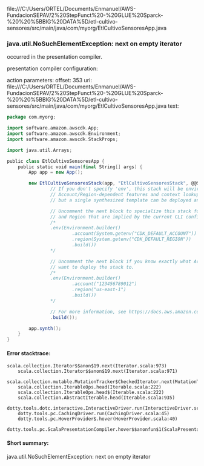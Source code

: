 file:///C:/Users/ORTEL/Documents/Enmanuel/AWS-FundacionSEPAV/2%20StepFunct%20-%20GLUE%20Sparck-%20%20%5BBIG%20DATA%5D/etl-cultivo-sensores/src/main/java/com/myorg/EtlCultivoSensoresApp.java
### java.util.NoSuchElementException: next on empty iterator

occurred in the presentation compiler.

presentation compiler configuration:


action parameters:
offset: 353
uri: file:///C:/Users/ORTEL/Documents/Enmanuel/AWS-FundacionSEPAV/2%20StepFunct%20-%20GLUE%20Sparck-%20%20%5BBIG%20DATA%5D/etl-cultivo-sensores/src/main/java/com/myorg/EtlCultivoSensoresApp.java
text:
```scala
package com.myorg;

import software.amazon.awscdk.App;
import software.amazon.awscdk.Environment;
import software.amazon.awscdk.StackProps;

import java.util.Arrays;

public class EtlCultivoSensoresApp {
    public static void main(final String[] args) {
        App app = new App();

        new EtlCultivoSensoresStack(app, "EtlCultivoSensoresStack", @@StackProps.builder()
                // If you don't specify 'env', this stack will be environment-agnostic.
                // Account/Region-dependent features and context lookups will not work,
                // but a single synthesized template can be deployed anywhere.

                // Uncomment the next block to specialize this stack for the AWS Account
                // and Region that are implied by the current CLI configuration.
                /*
                .env(Environment.builder()
                        .account(System.getenv("CDK_DEFAULT_ACCOUNT"))
                        .region(System.getenv("CDK_DEFAULT_REGION"))
                        .build())
                */

                // Uncomment the next block if you know exactly what Account and Region you
                // want to deploy the stack to.
                /*
                .env(Environment.builder()
                        .account("123456789012")
                        .region("us-east-1")
                        .build())
                */

                // For more information, see https://docs.aws.amazon.com/cdk/latest/guide/environments.html
                .build());

        app.synth();
    }
}


```



#### Error stacktrace:

```
scala.collection.Iterator$$anon$19.next(Iterator.scala:973)
	scala.collection.Iterator$$anon$19.next(Iterator.scala:971)
	scala.collection.mutable.MutationTracker$CheckedIterator.next(MutationTracker.scala:76)
	scala.collection.IterableOps.head(Iterable.scala:222)
	scala.collection.IterableOps.head$(Iterable.scala:222)
	scala.collection.AbstractIterable.head(Iterable.scala:935)
	dotty.tools.dotc.interactive.InteractiveDriver.run(InteractiveDriver.scala:164)
	dotty.tools.pc.CachingDriver.run(CachingDriver.scala:45)
	dotty.tools.pc.HoverProvider$.hover(HoverProvider.scala:40)
	dotty.tools.pc.ScalaPresentationCompiler.hover$$anonfun$1(ScalaPresentationCompiler.scala:389)
```
#### Short summary: 

java.util.NoSuchElementException: next on empty iterator